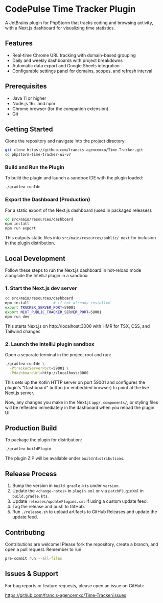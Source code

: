 # CodePulse Time Tracker Plugin

A JetBrains plugin for PhpStorm that tracks coding and browsing activity, with a Next.js dashboard for visualizing time statistics.

## Features

- Real-time Chrome URL tracking with domain-based grouping
- Daily and weekly dashboards with project breakdowns
- Automatic data export and Google Sheets integration
- Configurable settings panel for domains, scopes, and refresh interval

## Prerequisites

- Java 11 or higher
- Node.js 16+ and npm
- Chrome browser (for the companion extension)
- Git

## Getting Started

Clone the repository and navigate into the project directory:

```bash
git clone https://github.com/francis-agencemxo/Time-Tracker.git
cd phpstorm-time-tracker-ui-v7
```

### Build and Run the Plugin

To build the plugin and launch a sandbox IDE with the plugin loaded:

```bash
./gradlew runIde
```

### Export the Dashboard (Production)

For a static export of the Next.js dashboard (used in packaged releases):

```bash
cd src/main/resources/dashboard
npm install
npm run export
```

This outputs static files into `src/main/resources/public/_next` for inclusion in the plugin distribution.

## Local Development

Follow these steps to run the Next.js dashboard in hot-reload mode alongside the IntelliJ plugin in a sandbox:

### 1. Start the Next.js dev server

```bash
cd src/main/resources/dashboard
npm install           # if not already installed
export TRACKER_SERVER_PORT=59001
export NEXT_PUBLIC_TRACKER_SERVER_PORT=59001
npm run dev
```

This starts Next.js on http://localhost:3000 with HMR for TSX, CSS, and Tailwind changes.

### 2. Launch the IntelliJ plugin sandbox

Open a separate terminal in the project root and run:

```bash
./gradlew runIde \
  -PtrackerServerPort=59001 \
  -PdashboardUrl=http://localhost:3000
```

This sets up the Kotlin HTTP server on port 59001 and configures the plugin's "Dashboard" button (or embedded browser) to point at the live Next.js server.

Now, any changes you make in the Next.js `app/`, `components/`, or styling files will be reflected immediately in the dashboard when you reload the plugin UI.

## Production Build

To package the plugin for distribution:

```bash
./gradlew buildPlugin
```

The plugin ZIP will be available under `build/distributions`.

## Release Process

1. Bump the version in `build.gradle.kts` under `version`.
2. Update the `<change-notes>` in `plugin.xml` or via `patchPluginXml` in `build.gradle.kts`.
3. Update `releases/updatePlugins.xml` if using a custom update feed.
4. Tag the release and push to GitHub.
5. Run `./release.sh` to upload artifacts to GitHub Releases and update the update feed.

## Contributing

Contributions are welcome! Please fork the repository, create a branch, and open a pull request. Remember to run:

```bash
pre-commit run --all-files
```

## Issues & Support

For bug reports or feature requests, please open an issue on GitHub:

https://github.com/francis-agencemxo/Time-Tracker/issues

